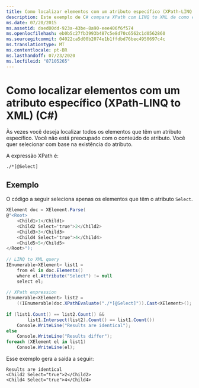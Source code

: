 ```yaml
---
title: Como localizar elementos com um atributo específico (XPath-LINQ to XML) (C#)
description: Este exemplo de C# compara XPath com LINQ to XML de como eles encontram elementos que têm um atributo específico.
ms.date: 07/20/2015
ms.assetid: daed00dd-923a-43be-8a90-eee406f6f574
ms.openlocfilehash: eb0b5c27fb3993b487c5e8d70c6562c1d0562860
ms.sourcegitcommit: 04022ca5d00b2074e1b1ffdbd76bec4950697c4c
ms.translationtype: MT
ms.contentlocale: pt-BR
ms.lasthandoff: 07/23/2020
ms.locfileid: "87105265"
---
```

# <a name="how-to-find-elements-with-a-specific-attribute-xpath-linq-to-xml-c"></a>Como localizar elementos com um atributo específico (XPath-LINQ to XML) (C#)
Às vezes você deseja localizar todos os elementos que têm um atributo específico. Você não está preocupado com o conteúdo do atributo. Você quer selecionar com base na existência do atributo.  
  
 A expressão XPath é:  
  
 `./*[@Select]`  
  
## <a name="example"></a>Exemplo  
 O código a seguir seleciona apenas os elementos que têm o atributo `Select`.  
  
```csharp  
XElement doc = XElement.Parse(  
@"<Root>  
    <Child1>1</Child1>  
    <Child2 Select='true'>2</Child2>  
    <Child3>3</Child3>  
    <Child4 Select='true'>4</Child4>  
    <Child5>5</Child5>  
</Root>");  
  
// LINQ to XML query  
IEnumerable<XElement> list1 =  
    from el in doc.Elements()  
    where el.Attribute("Select") != null  
    select el;  
  
// XPath expression  
IEnumerable<XElement> list2 =  
    ((IEnumerable)doc.XPathEvaluate("./*[@Select]")).Cast<XElement>();  
  
if (list1.Count() == list2.Count() &&  
        list1.Intersect(list2).Count() == list1.Count())  
    Console.WriteLine("Results are identical");  
else  
    Console.WriteLine("Results differ");  
foreach (XElement el in list1)  
    Console.WriteLine(el);  
```  
  
 Esse exemplo gera a saída a seguir:  
  
```output  
Results are identical  
<Child2 Select="true">2</Child2>  
<Child4 Select="true">4</Child4>  
```  
  